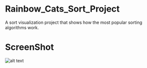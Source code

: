 # Rainbow_Cats_Sort_Project
 A sort visualization project that shows how the most popular sorting algorithms work.
# ScreenShot
![alt text](https://github.com/UxxHans/Rainbow_Cats_Sort_Project/blob/main/app/src/main/resources/Sort/Illustration.gif)
